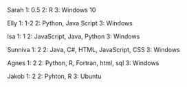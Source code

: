 Sarah
1: 0.5
2: R
3: Windows 10

Elly
1: 1-2
2: Python, Java Script 
3: Windows

Isa
1: 1
2: JavaScript, Java, Python
3: Windows

Sunniva
1: 2
2: Java, C#, HTML, JavaScript, CSS
3: Windows

Agnes
1: 2
2: Python, R, Fortran, html, sql
3: Windows

Jakob
1: 2
2: Pyhton, R
3: Ubuntu